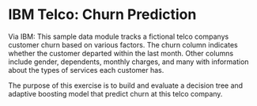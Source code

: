 # IBM Telco: Churn Prediction
Via IBM: This sample data module tracks a fictional telco companys customer churn based on various factors. The churn column indicates whether the customer departed within the last month. Other columns include gender, dependents, monthly charges, and many with information about the types of services each customer has.

The purpose of this exercise is to build and evaluate a decision tree and adaptive boosting model that predict churn at this telco company.
